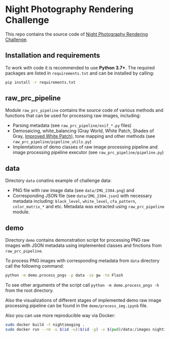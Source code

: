 # Night Photography Rendering Challenge

This repo contains the source code of [Night Photography Rendering Challenge](https://nightimaging.org/).

<!-- ## Brief Challenge description-->
 
## Installation and requirements

To work with code it is recommended to use **Python 3.7+**.
The required packages are listed in `requirements.txt` and can be installed by calling:

```bash
pip install -r requirements.txt
```

## raw_prc_pipeline

Module `raw_prc_pipeline` contains the source code of various methods and functions that can be used for processing raw images, including:

- Parsing metadata (see `raw_prc_pipeline/exif_*.py` files)
- Demosaicing, white_balancing (Gray World, White Patch, Shades of Gray, [Improved White Patch](https://ieeexplore.ieee.org/document/7025121)), tone mapping and other methods (see `raw_prc_pipeline/pipeline_utils.py`)
- Implemtations of demo classes of raw image processing pipeline and image processing pipeline executor (see `raw_prc_pipeline/pipeline.py`)

## data

Directory `data` conatins example of challenge data:

- PNG file with raw image data (see `data/IMG_2304.png`) and
- Corresponding JSON file (see `data/IMG_2304.json`) with necessary metadata including: `black_level`, `white_level`, `cfa_pattern`, `color_matrix_*` and etc. Metadata was extracted using `raw_prc_pipeline` module.

## demo

Directory `demo` contains demonstration script for processing PNG raw images with JSON metadata using implemented classes and finctions from `raw_prc_pipeline`.

To process PNG images with corresponding metadata from `data` directory call the following command:

```bash
python -m demo.process_pngs -p data -ie gw -tm Flash
```

To see other arguments of the script call `python -m demo.process_pngs -h` from the root directory.

Also the visualizations of different stages of implemented demo raw image processing pipeline can be found in the `demo/process_img.ipynb` file.

Also you can use more reproducible way via Docker:

```bash
sudo docker build -t nightimaging .
sudo docker run --rm -u $(id -u):$(id -g) -v $(pwd)/data:/images nightimaging python -m demo.process_pngs -p /images -ie gw -tm Flash

```

